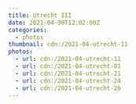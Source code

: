 ```yaml
---
title: Utrecht III
date: 2021-04-30T12:02:00Z
categories:
  - photos
thumbnail: cdn:/2021-04-utrecht-11
photos:
  - url: cdn:/2021-04-utrecht-11
  - url: cdn:/2021-04-utrecht-01
  - url: cdn:/2021-04-utrecht-21
  - url: cdn:/2021-04-utrecht-24
  - url: cdn:/2021-04-utrecht-26
---
```


<style>
.fg-2021-04-30-utrecht-iii {
  grid-template-columns: repeat(3, 1fr);
  grid-template-areas:
    "a a a"
    "b c d"
    "e e e";
}

.fg-2021-04-30-utrecht-iii > *:nth-child(1) { grid-area: a; }
.fg-2021-04-30-utrecht-iii > *:nth-child(2) { grid-area: b; }
.fg-2021-04-30-utrecht-iii > *:nth-child(3) { grid-area: c; }
.fg-2021-04-30-utrecht-iii > *:nth-child(4) { grid-area: d; }
.fg-2021-04-30-utrecht-iii > *:nth-child(5) { grid-area: e; }
</style>
